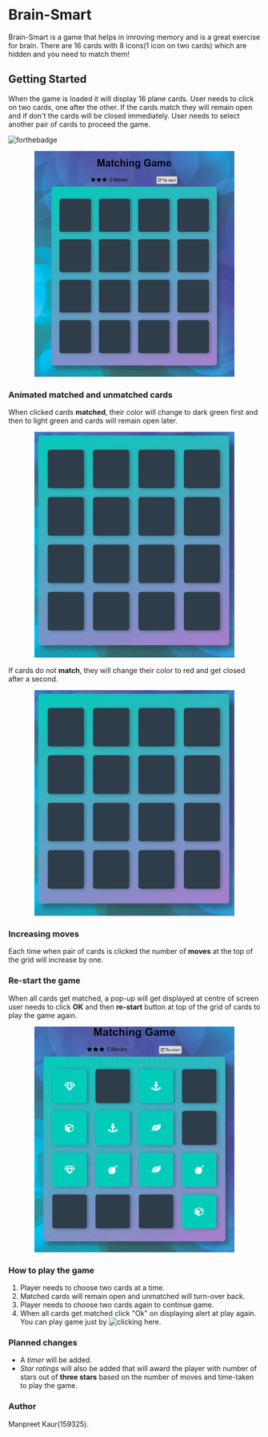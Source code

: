 # Brain-Smart
Brain-Smart is a game that helps in imroving memory and is a great exercise for brain. There are 16 cards with 8 icons(1 icon on two cards) which are hidden and you need to match them!
## Getting Started
When the game is loaded it will display 16 plane cards. User needs to click on two cards, one after the other. If the cards match they will remain open and if don't the cards will be closed immediately. User needs to select another pair of cards to proceed the game.

![forthebadge](https://forthebadge.com/images/badges/built-with-love.svg)

<p align="center"><img src="images/memoryGame.png" width="400px" height="450px"></p>

### Animated matched  and unmatched cards
When clicked cards **matched**, their color will change to dark green first and then to light green and cards will remain open later.
<p align="center"><img src="images/match.gif" width="400px" height="450px"></p>

If cards do not **match**, they will change their color to red and get closed after a second.
<p align="center"><img src="images/unmatch.gif" width="400px" height="450px"></p>

### Increasing moves
Each time when pair of cards is clicked the number of __moves__  at the top of the grid will increase by one.

### Re-start the game
When all cards get matched, a pop-up will get displayed at centre of screen user needs to click __OK__  and then __re-start__ button at top of the grid of cards to play the game again.
<p align="center"><img src="images/restart.gif" width="400px" height="450px"></p>

### How to play the game
1. Player needs to choose two cards at a time.
2. Matched cards will remain open and unmatched will turn-over back.
3. Player needs to choose two cards again to continue game.
4. When all cards get matched click "Ok" on displaying alert at play again.
You can play game just by ![clicking here](github.com/mpreetkaur/Brain-Smart).
### Planned changes
* A *timer* will be added.
* *Star ratings* will also be added that will award the player with number of stars out of __three stars__ based on the number of moves and time-taken to play the game.
### Author
Manpreet Kaur(159325).












